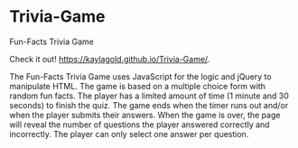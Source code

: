 # Trivia-Game
Fun-Facts Trivia Game 

Check it out! https://kaylagold.github.io/Trivia-Game/.

The Fun-Facts Trivia Game uses JavaScript for the logic and jQuery to manipulate HTML.
The game is based on a multiple choice form with random fun facts.
The player has a limited amount of time (1 minute and 30 seconds) to finish the quiz.
The game ends when the timer runs out and/or when the player submits their answers.
When the game is over, the page will reveal the number of questions the player answered correctly and incorrectly.
The player can only select one answer per question.

